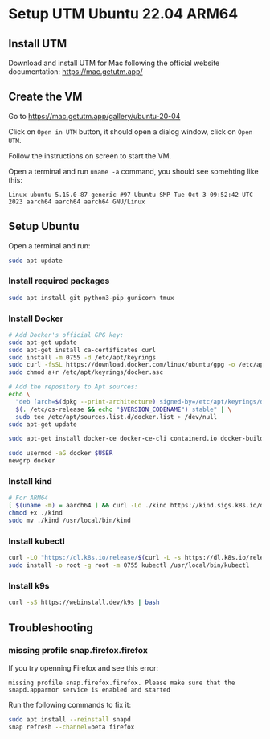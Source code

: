 # Setup UTM Ubuntu 22.04 ARM64

## Install UTM

Download and install UTM for Mac following the official website documentation: https://mac.getutm.app/

## Create the VM

Go to https://mac.getutm.app/gallery/ubuntu-20-04

Click on `Open in UTM` button, it should open a dialog window, click on `Open UTM`.

Follow the instructions on screen to start the VM.

Open a terminal and run `uname -a` command, you should see somehting like this:

```
Linux ubuntu 5.15.0-87-generic #97-Ubuntu SMP Tue Oct 3 09:52:42 UTC 2023 aarch64 aarch64 aarch64 GNU/Linux
```

## Setup Ubuntu

Open a terminal and run:

```bash
sudo apt update
```

### Install required packages

```bash
sudo apt install git python3-pip gunicorn tmux
```

### Install Docker

```bash
# Add Docker's official GPG key:
sudo apt-get update
sudo apt-get install ca-certificates curl
sudo install -m 0755 -d /etc/apt/keyrings
sudo curl -fsSL https://download.docker.com/linux/ubuntu/gpg -o /etc/apt/keyrings/docker.asc
sudo chmod a+r /etc/apt/keyrings/docker.asc

# Add the repository to Apt sources:
echo \
  "deb [arch=$(dpkg --print-architecture) signed-by=/etc/apt/keyrings/docker.asc] https://download.docker.com/linux/ubuntu \
  $(. /etc/os-release && echo "$VERSION_CODENAME") stable" | \
  sudo tee /etc/apt/sources.list.d/docker.list > /dev/null
sudo apt-get update

sudo apt-get install docker-ce docker-ce-cli containerd.io docker-buildx-plugin docker-compose-plugin

sudo usermod -aG docker $USER
newgrp docker
```

### Install kind

```bash
# For ARM64
[ $(uname -m) = aarch64 ] && curl -Lo ./kind https://kind.sigs.k8s.io/dl/v0.23.0/kind-linux-arm64
chmod +x ./kind
sudo mv ./kind /usr/local/bin/kind
```

### Install kubectl

```bash
curl -LO "https://dl.k8s.io/release/$(curl -L -s https://dl.k8s.io/release/stable.txt)/bin/linux/arm64/kubectl"
sudo install -o root -g root -m 0755 kubectl /usr/local/bin/kubectl
```

### Install k9s

```bash
curl -sS https://webinstall.dev/k9s | bash
```

## Troubleshooting

### missing profile snap.firefox.firefox

If you try openning Firefox and see this error:

```
missing profile snap.firefox.firefox. Please make sure that the snapd.apparmor service is enabled and started
```

Run the following commands to fix it:

```bash
sudo apt install --reinstall snapd
snap refresh --channel=beta firefox
```

